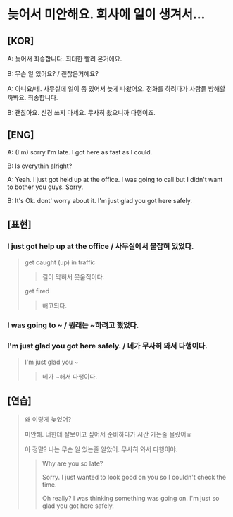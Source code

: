 # 늦어서 미안해요. 회사에 일이 생겨서...

## [KOR]

A: 늦어서 죄송합니다. 최대한 빨리 온거에요.

B: 무슨 일 있어요? / 괜찮은거에요?

A: 아니요/네. 사무실에 일이 좀 있어서 늦게 나왔어요. 전화를 하려다가 사람들 방해할까봐요. 죄송합니다.

B: 괜찮아요. 신경 쓰지 마세요. 무사히 왔으니까 다행이죠.

## [ENG]

A: (I'm) sorry I'm late. I got here as fast as I could.

B: Is everythin alright?

A: Yeah. I just got held up at the office. I was going to call but I didn't want to bother you guys. Sorry.

B: It's Ok. dont' worry about it. I'm just glad you got here safely.

## [표현]

### I just got help up at the office / 사무실에서 붙잡혀 있었다.

> get caught (up) in traffic 
>
> > 길이 막혀서 못움직이다.
>
> get fired
>
> > 해고되다.

### I was going to ~ / 원래는 ~하려고 했었다.

### I'm just glad you got here safely. / 네가 무사히 와서 다행이다.

> I'm just glad you ~ 
>
> > 네가 ~해서 다행이다.

## [연습]

> 왜 이렇게 늦었어?
>
> 미안해. 너한테 잘보이고 싶어서 준비하다가 시간 가는줄 몰랐어ㅠ
>
> 아 정말? 나는 무슨 일 있는줄 알았어. 무사히 와서 다행이야.
>
> > Why are you so late?
> >
> > Sorry. I just wanted to look good on you so I couldn't check the time.
> >
> > Oh really? I was thinking something was going on. I'm just so glad you got here safely.

